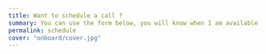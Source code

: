 ```yaml
---
title: Want to schedule a call ?
summary: You can use the form below, you will know when I am available for a call :-)
permalink: schedule
cover: "onboard/cover.jpg"
---
```


<!-- Calendly inline widget begin -->
<div class="calendly-inline-widget" data-url="https://calendly.com/bruno-giarrizzo/30min?hide_gdpr_banner=1" style="min-width:320px;height:1000px;"></div>
<script type="text/javascript" src="https://assets.calendly.com/assets/external/widget.js" async></script>
<!-- Calendly inline widget end -->